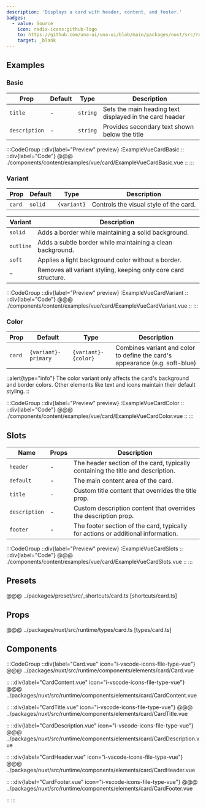 ```yaml
---
description: 'Displays a card with header, content, and footer.'
badges:
  - value: Source
    icon: radix-icons:github-logo
    to: https://github.com/una-ui/una-ui/blob/main/packages/nuxt/src/runtime/components/elements/card/Card.vue
    target: _blank
---
```


## Examples

### Basic

| Prop          | Default | Type     | Description                                             |
| ------------- | ------- | -------- | ------------------------------------------------------- |
| `title`       | -       | `string` | Sets the main heading text displayed in the card header |
| `description` | -       | `string` | Provides secondary text shown below the title           |

:::CodeGroup
::div{label="Preview" preview}
:ExampleVueCardBasic
::
::div{label="Code"}
@@@ ./components/content/examples/vue/card/ExampleVueCardBasic.vue
::
:::

### Variant

| Prop   | Default | Type        | Description                            |
| ------ | ------- | ----------- | -------------------------------------- |
| `card` | `solid` | `{variant}` | Controls the visual style of the card. |

| Variant   | Description                                                    |
| --------- | -------------------------------------------------------------- |
| `solid`   | Adds a border while maintaining a solid background.            |
| `outline` | Adds a subtle border while maintaining a clean background.     |
| `soft`    | Applies a light background color without a border.             |
| `~`       | Removes all variant styling, keeping only core card structure. |

:::CodeGroup
::div{label="Preview" preview}
:ExampleVueCardVariant
::
::div{label="Code"}
@@@ ./components/content/examples/vue/card/ExampleVueCardVariant.vue
::
:::

### Color

| Prop   | Default             | Type                | Description                                                                 |
| ------ | ------------------- | ------------------- | --------------------------------------------------------------------------- |
| `card` | `{variant}-primary` | `{variant}-{color}` | Combines variant and color to define the card's appearance (e.g. soft-blue) |

::alert{type="info"}
The color variant only affects the card's background and border colors. Other elements like text and icons maintain their default styling.
::

:::CodeGroup
::div{label="Preview" preview}
:ExampleVueCardColor
::
::div{label="Code"}
@@@ ./components/content/examples/vue/card/ExampleVueCardColor.vue
::
:::

## Slots

| Name          | Props | Description                                                                      |
| ------------- | ----- | -------------------------------------------------------------------------------- |
| `header`      | -     | The header section of the card, typically containing the title and description.  |
| `default`     | -     | The main content area of the card.                                               |
| `title`       | -     | Custom title content that overrides the title prop.                              |
| `description` | -     | Custom description content that overrides the description prop.                  |
| `footer`      | -     | The footer section of the card, typically for actions or additional information. |

:::CodeGroup
::div{label="Preview" preview}
:ExampleVueCardSlots
::
::div{label="Code"}
@@@ ./components/content/examples/vue/card/ExampleVueCardSlots.vue
::
:::

## Presets

@@@ ../packages/preset/src/_shortcuts/card.ts [shortcuts/card.ts]

## Props

@@@ ../packages/nuxt/src/runtime/types/card.ts [types/card.ts]

## Components

:::CodeGroup
::div{label="Card.vue" icon="i-vscode-icons-file-type-vue"}
@@@ ../packages/nuxt/src/runtime/components/elements/card/Card.vue

::
::div{label="CardContent.vue" icon="i-vscode-icons-file-type-vue"}
@@@ ../packages/nuxt/src/runtime/components/elements/card/CardContent.vue

::
::div{label="CardTitle.vue" icon="i-vscode-icons-file-type-vue"}
@@@ ../packages/nuxt/src/runtime/components/elements/card/CardTitle.vue

::
::div{label="CardDescription.vue" icon="i-vscode-icons-file-type-vue"}
@@@ ../packages/nuxt/src/runtime/components/elements/card/CardDescription.vue

::
::div{label="CardHeader.vue" icon="i-vscode-icons-file-type-vue"}
@@@ ../packages/nuxt/src/runtime/components/elements/card/CardHeader.vue

::
::div{label="CardFooter.vue" icon="i-vscode-icons-file-type-vue"}
@@@ ../packages/nuxt/src/runtime/components/elements/card/CardFooter.vue

::
:::
